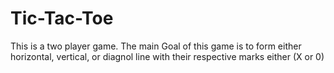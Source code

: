 # Tic-Tac-Toe

This is a two player game.
The main Goal of this game is to form either horizontal, vertical, or diagnol line with their respective marks either (X or 0)
